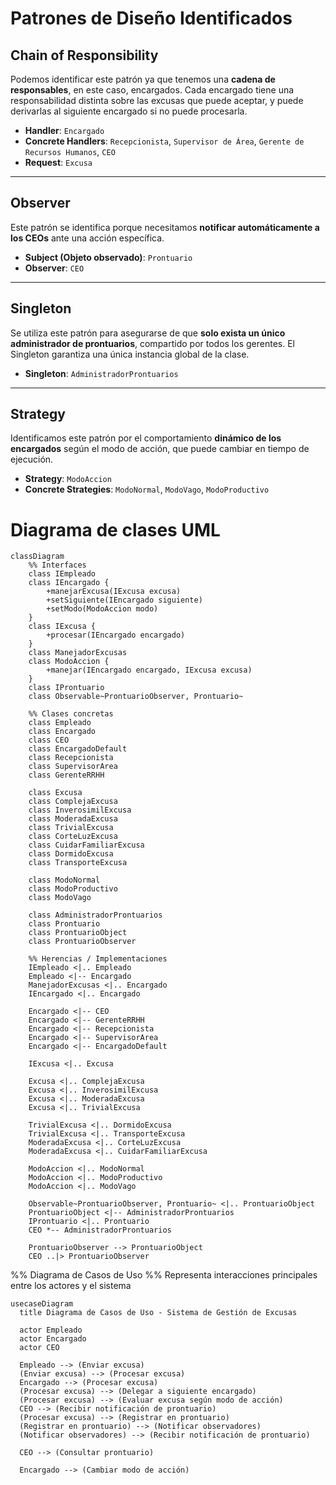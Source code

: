 # Patrones de Diseño Identificados

## Chain of Responsibility

Podemos identificar este patrón ya que tenemos una **cadena de responsables**, en este caso, encargados. Cada encargado tiene una responsabilidad distinta sobre las excusas que puede aceptar, y puede derivarlas al siguiente encargado si no puede procesarla.

- **Handler**: `Encargado`
- **Concrete Handlers**: `Recepcionista`, `Supervisor de Área`, `Gerente de Recursos Humanos`, `CEO`
- **Request**: `Excusa`

---

## Observer

Este patrón se identifica porque necesitamos **notificar automáticamente a los CEOs** ante una acción específica.

- **Subject (Objeto observado)**: `Prontuario`
- **Observer**: `CEO`

---

## Singleton

Se utiliza este patrón para asegurarse de que **solo exista un único administrador de prontuarios**, compartido por todos los gerentes. El Singleton garantiza una única instancia global de la clase.

- **Singleton**: `AdministradorProntuarios`

---

## Strategy

Identificamos este patrón por el comportamiento **dinámico de los encargados** según el modo de acción, que puede cambiar en tiempo de ejecución.

- **Strategy**: `ModoAccion`
- **Concrete Strategies**: `ModoNormal`, `ModoVago`, `ModoProductivo`


# Diagrama de clases UML

```mermaid
classDiagram
    %% Interfaces
    class IEmpleado
    class IEncargado {
        +manejarExcusa(IExcusa excusa)
        +setSiguiente(IEncargado siguiente)
        +setModo(ModoAccion modo)
    }
    class IExcusa {
        +procesar(IEncargado encargado)
    }
    class ManejadorExcusas
    class ModoAccion {
        +manejar(IEncargado encargado, IExcusa excusa)
    }
    class IProntuario
    class Observable~ProntuarioObserver, Prontuario~

    %% Clases concretas
    class Empleado
    class Encargado
    class CEO
    class EncargadoDefault
    class Recepcionista
    class SupervisorArea
    class GerenteRRHH

    class Excusa
    class ComplejaExcusa 
    class InverosimilExcusa
	class ModeradaExcusa
	class TrivialExcusa
	class CorteLuzExcusa
	class CuidarFamiliarExcusa
	class DormidoExcusa
	class TransporteExcusa
	
    class ModoNormal
    class ModoProductivo
    class ModoVago

    class AdministradorProntuarios
    class Prontuario
    class ProntuarioObject
    class ProntuarioObserver

    %% Herencias / Implementaciones
    IEmpleado <|.. Empleado
    Empleado <|-- Encargado
    ManejadorExcusas <|.. Encargado
    IEncargado <|.. Encargado

    Encargado <|-- CEO
	Encargado <|-- GerenteRRHH
    Encargado <|-- Recepcionista
    Encargado <|-- SupervisorArea
    Encargado <|-- EncargadoDefault

    IExcusa <|.. Excusa

    Excusa <|.. ComplejaExcusa
    Excusa <|.. InverosimilExcusa
    Excusa <|.. ModeradaExcusa
    Excusa <|.. TrivialExcusa
	
    TrivialExcusa <|.. DormidoExcusa
    TrivialExcusa <|.. TransporteExcusa
    ModeradaExcusa <|.. CorteLuzExcusa
    ModeradaExcusa <|.. CuidarFamiliarExcusa

    ModoAccion <|.. ModoNormal
    ModoAccion <|.. ModoProductivo
    ModoAccion <|.. ModoVago

    Observable~ProntuarioObserver, Prontuario~ <|.. ProntuarioObject
    ProntuarioObject <|-- AdministradorProntuarios
    IProntuario <|.. Prontuario
    CEO *-- AdministradorProntuarios

    ProntuarioObserver --> ProntuarioObject
    CEO ..|> ProntuarioObserver
```

%% Diagrama de Casos de Uso
%% Representa interacciones principales entre los actores y el sistema

```mermaid
usecaseDiagram
  title Diagrama de Casos de Uso - Sistema de Gestión de Excusas

  actor Empleado
  actor Encargado
  actor CEO

  Empleado --> (Enviar excusa)
  (Enviar excusa) --> (Procesar excusa)
  Encargado --> (Procesar excusa)
  (Procesar excusa) --> (Delegar a siguiente encargado)
  (Procesar excusa) --> (Evaluar excusa según modo de acción)
  CEO --> (Recibir notificación de prontuario)
  (Procesar excusa) --> (Registrar en prontuario)
  (Registrar en prontuario) --> (Notificar observadores)
  (Notificar observadores) --> (Recibir notificación de prontuario)

  CEO --> (Consultar prontuario)

  Encargado --> (Cambiar modo de acción)
```
